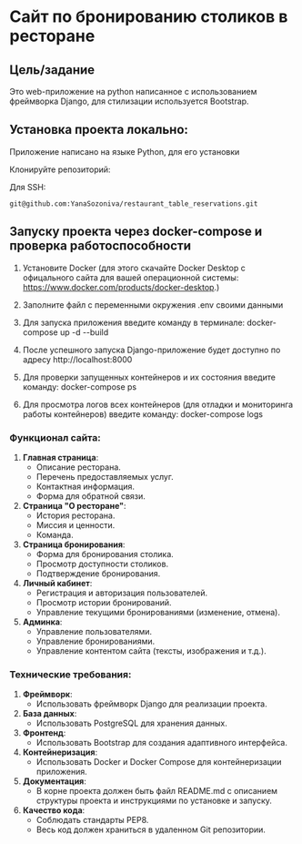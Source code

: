 # Сайт по бронированию столиков в ресторане
## Цель/задание
Это web-приложение на python написанное с использованием фреймворка Django, для стилизации используется Bootstrap.

## Установка проекта локально:

Приложение написано на языке Python, для его установки 

Клонируйте репозиторий:

Для SSH:
```
git@github.com:YanaSozoniva/restaurant_table_reservations.git

```

## Запуску проекта через docker-compose и проверка работоспособности

1. Установите Docker (для этого скачайте Docker Desktop с офицального сайта для вашей операционной системы: https://www.docker.com/products/docker-desktop.) 
2. Заполните файл с переменными окружения .env своими данными
3. Для запуска приложения введите команду в терминале: 
docker-compose up -d --build
3. После успешного запуска Django-приложение будет доступно по адресу http://localhost:8000

4. Для проверки запущенных контейнеров и их состояния введите команду:
 docker-compose ps

5. Для просмотра логов всех контейнеров (для отладки и мониторинга работы контейнеров) введите команду:
 docker-compose logs

### Функционал сайта:

1. **Главная страница**: 
   - Описание ресторана.
   - Перечень предоставляемых услуг.
   - Контактная информация.
   - Форма для обратной связи.
2. **Страница "О ресторане"**: 
   - История ресторана.
   - Миссия и ценности.
   - Команда.
3. **Страница бронирования**: 
   - Форма для бронирования столика.
   - Просмотр доступности столиков.
   - Подтверждение бронирования.
4. **Личный кабинет**: 
   - Регистрация и авторизация пользователей.
   - Просмотр истории бронирований.
   - Управление текущими бронированиями (изменение, отмена).
5. **Админка**: 
   - Управление пользователями.
   - Управление бронированиями.
   - Управление контентом сайта (тексты, изображения и т.д.).

 

### Технические требования:

1. **Фреймворк**: 
   - Использовать фреймворк Django для реализации проекта.
2. **База данных**: 
   - Использовать PostgreSQL для хранения данных.
3. **Фронтенд**: 
   - Использовать Bootstrap для создания адаптивного интерфейса.
4. **Контейнеризация**: 
   - Использовать Docker и Docker Compose для контейнеризации приложения.
5. **Документация**: 
   - В корне проекта должен быть файл README.md с описанием структуры проекта и инструкциями по установке и запуску.
6. **Качество кода**: 
   - Соблюдать стандарты PEP8.
   - Весь код должен храниться в удаленном Git репозитории.